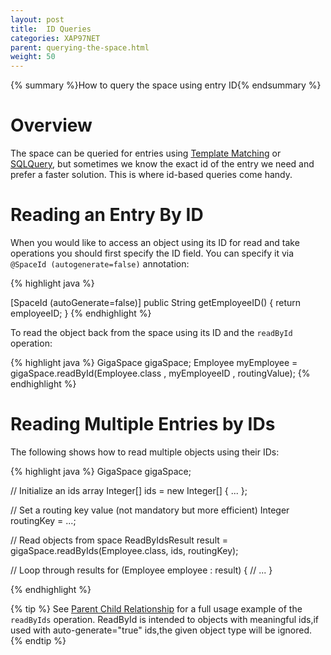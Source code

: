 ```yaml
---
layout: post
title:  ID Queries
categories: XAP97NET
parent: querying-the-space.html
weight: 50
---
```


{% summary %}How to query the space using entry ID{% endsummary %}

# Overview

The space can be queried for entries using [Template Matching](./template-matching.html) or [SQLQuery](./sqlquery.html), but sometimes we know the exact id of the entry we need and prefer a faster solution. This is where id-based queries come handy.

# Reading an Entry By ID

When you would like to access an object using its ID for read and take operations you should first specify the ID field. You can specify it via `@SpaceId (autogenerate=false)` annotation:

{% highlight java %}

[SpaceId (autoGenerate=false)]
public String getEmployeeID() {
    return employeeID;
}
{% endhighlight %}

To read the object back from the space using its ID and the `readById` operation:

{% highlight java %}
GigaSpace gigaSpace;
Employee myEmployee = gigaSpace.readById(Employee.class , myEmployeeID , routingValue);
{% endhighlight %}

# Reading Multiple Entries by IDs

The following shows how to read multiple objects using their IDs:

{% highlight java %}
GigaSpace gigaSpace;

// Initialize an ids array
Integer[] ids = new Integer[] { ... };

// Set a routing key value (not mandatory but more efficient)
Integer routingKey = ...;

// Read objects from space
ReadByIdsResult<Employee> result = gigaSpace.readByIds(Employee.class, ids, routingKey);

// Loop through results
for (Employee employee : result) {
  // ...
}

{% endhighlight %}

{% tip %}
See [Parent Child Relationship](/sbp/parent-child-relationship.html) for a full usage example of the `readByIds` operation.
ReadById is intended to objects with meaningful ids,if used with auto-generate="true" ids,the given object type will be ignored.
{% endtip %}

